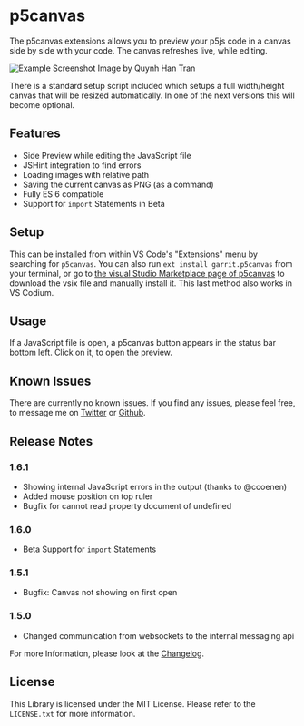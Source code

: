# p5canvas

The p5canvas extensions allows you to preview your p5js code in a canvas side by side with your code. The canvas refreshes live, while editing.

![Example Screenshot](images/example_01.png)
Image by Quynh Han Tran

There is a standard setup script included which setups a full width/height canvas that will be resized automatically. In one of the next versions this will become optional.

## Features

- Side Preview while editing the JavaScript file
- JSHint integration to find errors
- Loading images with relative path
- Saving the current canvas as PNG (as a command)
- Fully ES 6 compatible
- Support for `import` Statements in Beta

## Setup

This can be installed from within VS Code's "Extensions" menu by searching for `p5canvas`. You can also run `ext install garrit.p5canvas` from your terminal, or go to [the visual Studio Marketplace page of p5canvas](https://marketplace.visualstudio.com/items?itemName=garrit.p5canvas) to download the vsix file and manually install it. This last method also works in VS Codium.

## Usage

If a JavaScript file is open, a p5canvas button appears in the status bar bottom left. Click on it, to open the preview.

## Known Issues

There are currently no known issues. If you find any issues, please feel free, to message me on [Twitter](https://twitter.com/pixelkind) or [Github](https://github.com/pixelkind/p5canvas).

## Release Notes

### 1.6.1

- Showing internal JavaScript errors in the output (thanks to @ccoenen)
- Added mouse position on top ruler
- Bugfix for cannot read property document of undefined

### 1.6.0

- Beta Support for `import` Statements

### 1.5.1

- Bugfix: Canvas not showing on first open

### 1.5.0

- Changed communication from websockets to the internal messaging api

For more Information, please look at the [Changelog](CHANGELOG.md).

## License

This Library is licensed under the MIT License. Please refer to the `LICENSE.txt` for more information.
